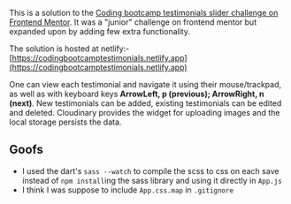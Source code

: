 This is a solution to the [Coding bootcamp testimonials slider challenge on Frontend Mentor](https://www.frontendmentor.io/challenges/coding-bootcamp-testimonials-slider-4FNyLA8JL). It was a "junior" challenge on frontend mentor but expanded upon by adding few extra functionality.

The solution is hosted at netlify:- [https://codingbootcamptestimonials.netlify.app](https://codingbootcamptestimonials.netlify.app)

One can view each testimonial and navigate it using their mouse/trackpad, as well as with keyboard keys **ArrowLeft, p (previous); ArrowRight, n (next)**. New testimonials can be added, existing testimonials can be edited and deleted. Cloudinary provides the widget for uploading images and the local storage persists the data.

## Goofs

- I used the dart's `sass --watch` to compile the scss to css on each save instead of `npm install`ing the sass library and using it directly in `App.js`
- I think I was suppose to include `App.css.map` in `.gitignore`

